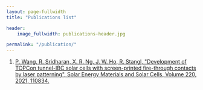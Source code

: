 ```yaml
---
layout: page-fullwidth
title: "Publications list"

header:
    image_fullwidth: publications-header.jpg

permalink: "/publication/"
---
```


1. [P. Wang, R. Sridharan, X. R. Ng, J. W. Ho, R. Stangl, "Development of TOPCon tunnel-IBC solar cells with screen-printed fire-through contacts by laser patterning", Solar Energy Materials and Solar Cells, Volume 220, 2021, 110834.](https://www.sciencedirect.com/science/article/abs/pii/S0927024820304323?via%3Dihub)
